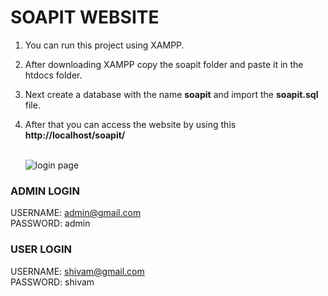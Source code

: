 # SOAPIT WEBSITE

1. You can run this project using XAMPP. <br />
2. After downloading XAMPP copy the soapit folder and paste it in the htdocs folder. <br />
3. Next create a database with the name <b>soapit</b> and import the <b>soapit.sql</b> file.<br />
4. After that you can access the website by using this <b>http://localhost/soapit/</b>
   <br />
   <br />

   ![login page](https://github.com/OpenDeveloperCoding/soap_website/assets/31646112/5d4ef2bb-6f58-4ced-8b9a-b45d8105696f)


### ADMIN LOGIN

USERNAME: admin@gmail.com <br />
PASSWORD: admin

### USER LOGIN

USERNAME: shivam@gmail.com <br />
PASSWORD: shivam
